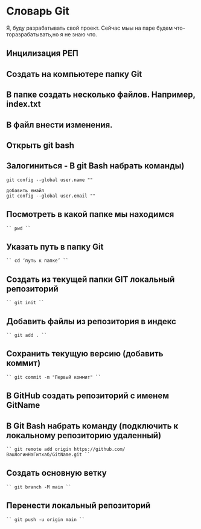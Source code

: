 # Словарь Git
Я, буду разрабатывать свой проект.
Сейчас мыы на паре будем что-торазрабатывать,но я не знаю что.
## Инцилизация РЕП
## Создать на компьютере папку Git
## В папке создать несколько файлов. Например, index.txt
## В файл внести изменения.
## Открыть git bash
## Залогиниться - В git Bash набрать команды) 

    
    git config --global user.name "" 
    
    добавить емайл
    git config --global user.email ""
## Посмотреть в какой папке мы находимся 
    `` pwd ``
## Указать путь в папку Git 
    `` cd ‘путь к папке’ ``
##  Создать из текущей папки GIT локальный репозиторий 
    `` git init ``
## Добавить файлы из репозитория в индекс 
    `` git add . ``
## Сохранить текущую версию (добавить коммит) 
    `` git commit -m "Первый коммит" ``
##  В GitHub создать репозиторий с именем GitName
## В Git Bash набрать команду (подключить к локальному репозиторию удаленный) 
    `` git remote add origin https://github.com/ВашЛогинНаГитхаб/GitName.git ``
## Создать основную ветку
    `` git branch -M main ``
## Перенести локальный репозиторий
    `` git push -u origin main ``
  
